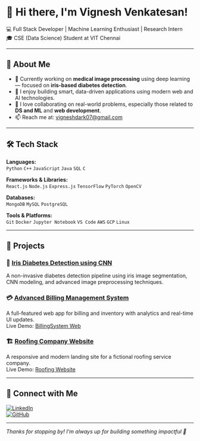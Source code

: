 # 👋 Hi there, I'm Vignesh Venkatesan!

💻 Full Stack Developer | Machine Learning Enthusiast | Research Intern  
🎓 CSE (Data Science) Student at VIT Chennai

---

## 🧠 About Me

- 🔬 Currently working on **medical image processing** using deep learning — focused on **iris-based diabetes detection**.
- 🌱 I enjoy building smart, data-driven applications using modern web and AI technologies.
- 🤝 I love collaborating on real-world problems, especially those related to **DS and ML** and **web development**.
- 📫 Reach me at: [vigneshdark07@gmail.com](mailto:vigneshdark07@gmail.com)

---

## 🛠️ Tech Stack

**Languages:**  
`Python` `C++` `JavaScript` `Java` `SQL` `C`

**Frameworks & Libraries:**  
`React.js` `Node.js` `Express.js` `TensorFlow` `PyTorch` `OpenCV`

**Databases:**  
`MongoDB` `MySQL` `PostgreSQL`

**Tools & Platforms:**  
`Git` `Docker` `Jupyter Notebook` `VS Code` `AWS` `GCP` `Linux`

---

## 🚀 Projects

### 🔬 [Iris Diabetes Detection using CNN](https://github.com/vignshh7/Iris-Diabetes-Detection)
A non-invasive diabetes detection pipeline using iris image segmentation, CNN modeling, and advanced image preprocessing techniques.

### 💳 [Advanced Billing Management System](https://github.com/vignshh7/BillingSystem)  
A full-featured web app for billing and inventory with analytics and real-time UI updates.  
Live Demo: [BillingSystem Web](https://vignshh7.github.io/BillingSystem/)

### 🏗️ [Roofing Company Website](https://github.com/vignshh7/Frontend-RoofingCompany)  
A responsive and modern landing site for a fictional roofing service company.  
Live Demo: [Roofing Website](https://vignshh7.github.io/Frontend-RoofingCompany/)

---

## 📱 Connect with Me

[![LinkedIn](https://img.shields.io/badge/LinkedIn-vignshh-blue?logo=linkedin)](https://www.linkedin.com/in/vignshh)  
[![GitHub](https://img.shields.io/badge/GitHub-vignshh7-181717?logo=github)](https://github.com/vignshh7)

---

_Thanks for stopping by! I'm always up for building something impactful 🚀_
